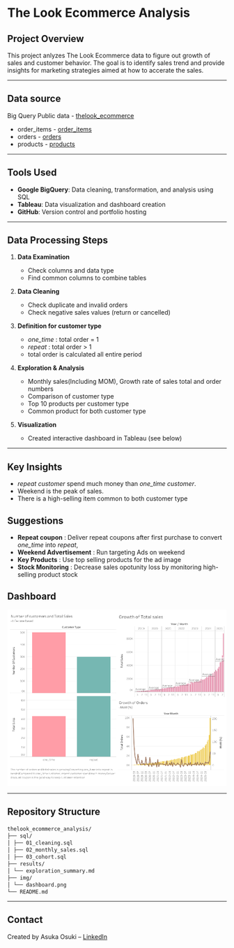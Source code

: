 # The Look Ecommerce Analysis

## Project Overview
This project anlyzes The Look Ecommerce data to figure out growth of sales and customer behavior. 
The goal is to identify sales trend and provide insights for marketing strategies aimed at how to accerate the sales.

---

## Data source  
Big Query Public data - [thelook_ecommerce](bigquery-public-data.thelook_ecommerce)
- order_items - [order_items](bigquery-public-data.thelook_ecommerce.order_items)
- orders - [orders](bigquery-public-data.thelook_ecommerce.orders)
- products - [products](bigquery-public-data.thelook_ecommerce.products)

---

##  Tools Used
- **Google BigQuery**: Data cleaning, transformation, and analysis using SQL
- **Tableau**: Data visualization and dashboard creation
- **GitHub**: Version control and portfolio hosting

---

##  Data Processing Steps
1. **Data Examination**  
   - Check columns and data type  
   - Find common columns to combine tables

2. **Data Cleaning**  
   - Check duplicate and invalid orders
   - Check negative sales values (return or cancelled)

3. **Definition for customer type**
   - *one_time* : total order = 1
   - *repeat* : total order > 1
   - total order is calculated all entire period

3. **Exploration & Analysis**  
   - Monthly sales(Including MOM), Growth rate of sales total and order numbers
   - Comparison of customer type  
   - Top 10 products per customer type
   - Common product for both customer type

4. **Visualization**  
   - Created interactive dashboard in Tableau (see below)

---

##  Key Insights
- *repeat customer* spend much money than *one_time customer*.
- Weekend is the peak of sales.
- There is a high-selling item common to both customer type
  
## Suggestions
- **Repeat coupon** : Deliver repeat coupons after first purchase to convert *one_time* into *repeat*,
- **Weekend Advertisement** : Run targeting Ads on weekend
- **Key Products** : Use top selling products for the ad image
- **Stock Monitoring** : Decrease sales opotunity loss by monitoring high-selling product stock

##  Dashboard
![thelook_ecommerce Dashboard](img/dashboard.png)

--- 

##  Repository Structure
```
thelook_ecommerce_analysis/
├── sql/
│ ├── 01_cleaning.sql
│ ├── 02_monthly_sales.sql
│ ├── 03_cohort.sql
├── results/
│ └── exploration_summary.md
├── img/
│ └── dashboard.png
└── README.md
```
---

##  Contact
Created by Asuka Osuki – [LinkedIn](www.linkedin.com/in/asuka-osuki-24958b32b) 
